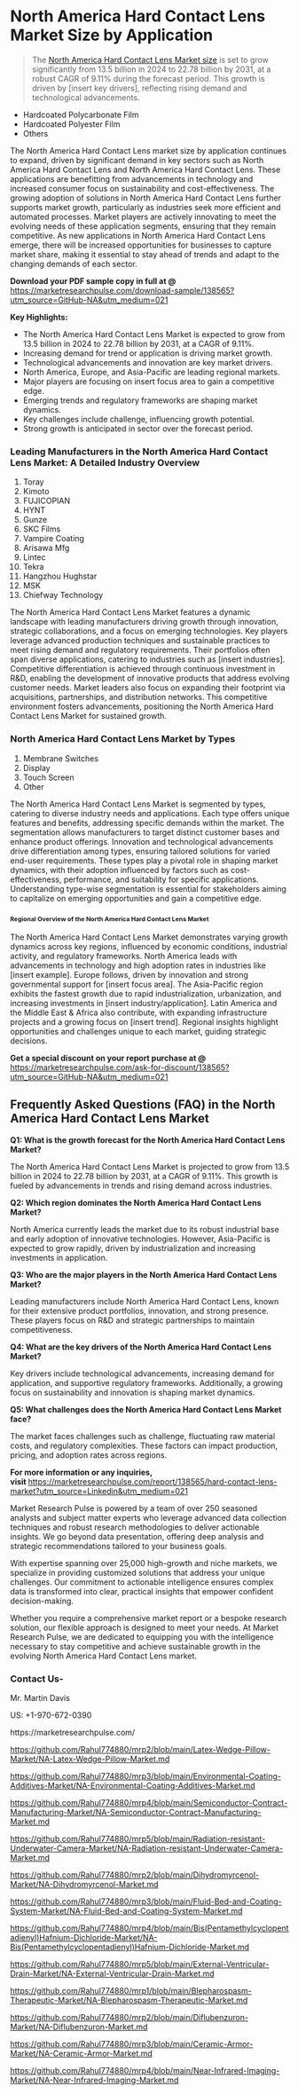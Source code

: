 <h1>North America Hard Contact Lens Market&nbsp;Size by Application</h1><blockquote><p>The <a href="https://marketresearchpulse.com/download-sample/138565?utm_source=GitHub-NA&amp;utm_medium=021">North America Hard Contact Lens Market size</a> is set to grow significantly from 13.5 billion in 2024 to 22.78 billion by 2031, at a robust CAGR of 9.11% during the forecast period. This growth is driven by [insert key drivers], reflecting rising demand and technological advancements.</p></blockquote><ul><li>Hardcoated Polycarbonate Film <li> Hardcoated Polyester Film <li> Others</li></ul><p>The North America Hard Contact Lens market size by application continues to expand, driven by significant demand in key sectors such as North America Hard Contact Lens and North America Hard Contact Lens. These applications are benefitting from advancements in technology and increased consumer focus on sustainability and cost-effectiveness. The growing adoption of solutions in North America Hard Contact Lens further supports market growth, particularly as industries seek more efficient and automated processes. Market players are actively innovating to meet the evolving needs of these application segments, ensuring that they remain competitive. As new applications in North America Hard Contact Lens emerge, there will be increased opportunities for businesses to capture market share, making it essential to stay ahead of trends and adapt to the changing demands of each sector.</p><p><strong>Download your PDF sample copy in full at @ </strong><a href="https://marketresearchpulse.com/download-sample/138565?utm_source=GitHub-NA&amp;utm_medium=021">https://marketresearchpulse.com/download-sample/138565?utm_source=GitHub-NA&amp;utm_medium=021</a></p><p><strong>Key Highlights: </strong></p><ul><li>The North America Hard Contact Lens Market is expected to grow from 13.5 billion in 2024 to 22.78 billion by 2031, at a CAGR of 9.11%.</li><li>Increasing demand for trend or application is driving market growth.</li><li>Technological advancements and innovation are key market drivers.</li><li>North America, Europe, and Asia-Pacific are leading regional markets.</li><li>Major players are focusing on insert focus area to gain a competitive edge.</li><li>Emerging trends and regulatory frameworks are shaping market dynamics.</li><li>Key challenges include challenge, influencing growth potential.</li><li>Strong growth is anticipated in sector over the forecast period.</li></ul><h3>Leading Manufacturers in the North America Hard Contact Lens Market: A Detailed Industry Overview</h3><ol><li>Toray</li><li>Kimoto</li><li>FUJICOPIAN</li><li>HYNT</li><li>Gunze</li><li>SKC Films</li><li>Vampire Coating</li><li>Arisawa Mfg</li><li>Lintec</li><li>Tekra</li><li>Hangzhou Hughstar</li><li>MSK</li><li>Chiefway Technology</li></ol><div class="flex max-w-full flex-col flex-grow"><div class="min-h-8 text-message flex w-full flex-col items-end gap-2 whitespace-normal break-words [.text-message+&amp;]:mt-5" dir="auto" data-message-author-role="assistant" data-message-id="fd8432e4-4910-450d-b182-61b7bfb0a01f" data-message-model-slug="gpt-4o"><div class="flex w-full flex-col gap-1 empty:hidden first:pt-[3px]"><div class="markdown prose w-full break-words dark:prose-invert light"><p>The North America Hard Contact Lens Market features a dynamic landscape with leading manufacturers driving growth through innovation, strategic collaborations, and a focus on emerging technologies. Key players leverage advanced production techniques and sustainable practices to meet rising demand and regulatory requirements. Their portfolios often span diverse applications, catering to industries such as [insert industries]. Competitive differentiation is achieved through continuous investment in R&amp;D, enabling the development of innovative products that address evolving customer needs. Market leaders also focus on expanding their footprint via acquisitions, partnerships, and distribution networks. This competitive environment fosters advancements, positioning the North America Hard Contact Lens Market for sustained growth.</p></div></div></div></div><h3>North America Hard Contact Lens Market by Types</h3><ol><li>Membrane Switches <li> Display <li> Touch Screen <li> Other</li></ol><div class="flex max-w-full flex-col flex-grow"><div class="min-h-8 text-message flex w-full flex-col items-end gap-2 whitespace-normal break-words [.text-message+&amp;]:mt-5" dir="auto" data-message-author-role="assistant" data-message-id="084470be-0bb7-4664-bddf-5156b4f41249" data-message-model-slug="gpt-4o-mini"><div class="flex w-full flex-col gap-1 empty:hidden first:pt-[3px]"><div class="markdown prose w-full break-words dark:prose-invert light"><p>The North America Hard Contact Lens Market is segmented by types, catering to diverse industry needs and applications. Each type offers unique features and benefits, addressing specific demands within the market. The segmentation allows manufacturers to target distinct customer bases and enhance product offerings. Innovation and technological advancements drive differentiation among types, ensuring tailored solutions for varied end-user requirements. These types play a pivotal role in shaping market dynamics, with their adoption influenced by factors such as cost-effectiveness, performance, and suitability for specific applications. Understanding type-wise segmentation is essential for stakeholders aiming to capitalize on emerging opportunities and gain a competitive edge.</p></div></div></div></div><h3><span style="font-size: 11px;">Regional Overview of the North America Hard Contact Lens Market</span></h3><div class="flex max-w-full flex-col flex-grow"><div class="min-h-8 text-message flex w-full flex-col items-end gap-2 whitespace-normal break-words [.text-message+&amp;]:mt-5" dir="auto" data-message-author-role="assistant" data-message-id="e9038762-ce64-4e30-91c9-9bd413514231" data-message-model-slug="gpt-4o-mini"><div class="flex w-full flex-col gap-1 empty:hidden first:pt-[3px]"><div class="markdown prose w-full break-words dark:prose-invert light"><p>The North America Hard Contact Lens Market demonstrates varying growth dynamics across key regions, influenced by economic conditions, industrial activity, and regulatory frameworks. North America leads with advancements in technology and high adoption rates in industries like [insert example]. Europe follows, driven by innovation and strong governmental support for [insert focus area]. The Asia-Pacific region exhibits the fastest growth due to rapid industrialization, urbanization, and increasing investments in [insert industry/application]. Latin America and the Middle East &amp; Africa also contribute, with expanding infrastructure projects and a growing focus on [insert trend]. Regional insights highlight opportunities and challenges unique to each market, guiding strategic decisions.</p></div></div></div></div><p><strong>Get a special discount on your report purchase at @ </strong><a href="https://marketresearchpulse.com/ask-for-discount/138565?utm_source=GitHub-NA&amp;utm_medium=021">https://marketresearchpulse.com/ask-for-discount/138565?utm_source=GitHub-NA&amp;utm_medium=021</a></p><h2>Frequently Asked Questions (FAQ) in the North America Hard Contact Lens Market</h2><p><strong>Q1: What is the growth forecast for the North America Hard Contact Lens Market?</strong></p><p>The North America Hard Contact Lens Market is projected to grow from 13.5 billion in 2024 to 22.78 billion by 2031, at a CAGR of 9.11%. This growth is fueled by advancements in trends and rising demand across industries.</p><p><strong>Q2: Which region dominates the North America Hard Contact Lens Market?</strong></p><p>North America currently leads the market due to its robust industrial base and early adoption of innovative technologies. However, Asia-Pacific is expected to grow rapidly, driven by industrialization and increasing investments in application.</p><p><strong>Q3: Who are the major players in the North America Hard Contact Lens Market?</strong></p><p>Leading manufacturers include North America Hard Contact Lens, known for their extensive product portfolios, innovation, and strong presence. These players focus on R&amp;D and strategic partnerships to maintain competitiveness.</p><p><strong>Q4: What are the key drivers of the North America Hard Contact Lens Market?</strong></p><p>Key drivers include technological advancements, increasing demand for application, and supportive regulatory frameworks. Additionally, a growing focus on sustainability and innovation is shaping market dynamics.</p><p><strong>Q5: What challenges does the North America Hard Contact Lens Market face?</strong></p><p>The market faces challenges such as challenge, fluctuating raw material costs, and regulatory complexities. These factors can impact production, pricing, and adoption rates across regions.</p><p><strong>For more information or any inquiries, visit&nbsp;</strong><a href="https://marketresearchpulse.com/report/138565/hard-contact-lens-market?utm_source=Linkedin&utm_medium=021">https://marketresearchpulse.com/report/138565/hard-contact-lens-market?utm_source=Linkedin&utm_medium=021</a></p><p>Market Research Pulse is powered by a team of over 250 seasoned analysts and subject matter experts who leverage advanced data collection techniques and robust research methodologies to deliver actionable insights. We go beyond data presentation, offering deep analysis and strategic recommendations tailored to your business goals.</p><p>With expertise spanning over 25,000 high-growth and niche markets, we specialize in providing customized solutions that address your unique challenges. Our commitment to actionable intelligence ensures complex data is transformed into clear, practical insights that empower confident decision-making.</p><p>Whether you require a comprehensive market report or a bespoke research solution, our flexible approach is designed to meet your needs. At Market Research Pulse, we are dedicated to equipping you with the intelligence necessary to stay competitive and achieve sustainable growth in the evolving North America Hard Contact Lens market.</p><h3><strong>Contact Us-</strong></h3><p>Mr. Martin Davis</p><p>US: +1-970-672-0390</p><p>https://marketresearchpulse.com/</p><p><a href="https://github.com/Rahul774880/mrp2/blob/main/Latex-Wedge-Pillow-Market/NA-Latex-Wedge-Pillow-Market.md">https://github.com/Rahul774880/mrp2/blob/main/Latex-Wedge-Pillow-Market/NA-Latex-Wedge-Pillow-Market.md</a></p><p><a href="https://github.com/Rahul774880/mrp3/blob/main/Environmental-Coating-Additives-Market/NA-Environmental-Coating-Additives-Market.md">https://github.com/Rahul774880/mrp3/blob/main/Environmental-Coating-Additives-Market/NA-Environmental-Coating-Additives-Market.md</a></p><p><a href="https://github.com/Rahul774880/mrp4/blob/main/Semiconductor-Contract-Manufacturing-Market/NA-Semiconductor-Contract-Manufacturing-Market.md">https://github.com/Rahul774880/mrp4/blob/main/Semiconductor-Contract-Manufacturing-Market/NA-Semiconductor-Contract-Manufacturing-Market.md</a></p><p><a href="https://github.com/Rahul774880/mrp5/blob/main/Radiation-resistant-Underwater-Camera-Market/NA-Radiation-resistant-Underwater-Camera-Market.md">https://github.com/Rahul774880/mrp5/blob/main/Radiation-resistant-Underwater-Camera-Market/NA-Radiation-resistant-Underwater-Camera-Market.md</a></p><p><a href="https://github.com/Rahul774880/mrp2/blob/main/Dihydromyrcenol-Market/NA-Dihydromyrcenol-Market.md">https://github.com/Rahul774880/mrp2/blob/main/Dihydromyrcenol-Market/NA-Dihydromyrcenol-Market.md</a></p><p><a href="https://github.com/Rahul774880/mrp3/blob/main/Fluid-Bed-and-Coating-System-Market/NA-Fluid-Bed-and-Coating-System-Market.md">https://github.com/Rahul774880/mrp3/blob/main/Fluid-Bed-and-Coating-System-Market/NA-Fluid-Bed-and-Coating-System-Market.md</a></p><p><a href="https://github.com/Rahul774880/mrp4/blob/main/Bis(Pentamethylcyclopentadienyl)Hafnium-Dichloride-Market/NA-Bis(Pentamethylcyclopentadienyl)Hafnium-Dichloride-Market.md">https://github.com/Rahul774880/mrp4/blob/main/Bis(Pentamethylcyclopentadienyl)Hafnium-Dichloride-Market/NA-Bis(Pentamethylcyclopentadienyl)Hafnium-Dichloride-Market.md</a></p><p><a href="https://github.com/Rahul774880/mrp5/blob/main/External-Ventricular-Drain-Market/NA-External-Ventricular-Drain-Market.md">https://github.com/Rahul774880/mrp5/blob/main/External-Ventricular-Drain-Market/NA-External-Ventricular-Drain-Market.md</a></p><p><a href="https://github.com/Rahul774880/mrp1/blob/main/Blepharospasm-Therapeutic-Market/NA-Blepharospasm-Therapeutic-Market.md">https://github.com/Rahul774880/mrp1/blob/main/Blepharospasm-Therapeutic-Market/NA-Blepharospasm-Therapeutic-Market.md</a></p><p><a href="https://github.com/Rahul774880/mrp2/blob/main/Diflubenzuron-Market/NA-Diflubenzuron-Market.md">https://github.com/Rahul774880/mrp2/blob/main/Diflubenzuron-Market/NA-Diflubenzuron-Market.md</a></p><p><a href="https://github.com/Rahul774880/mrp3/blob/main/Ceramic-Armor-Market/NA-Ceramic-Armor-Market.md">https://github.com/Rahul774880/mrp3/blob/main/Ceramic-Armor-Market/NA-Ceramic-Armor-Market.md</a></p><p><a href="https://github.com/Rahul774880/mrp4/blob/main/Near-Infrared-Imaging-Market/NA-Near-Infrared-Imaging-Market.md">https://github.com/Rahul774880/mrp4/blob/main/Near-Infrared-Imaging-Market/NA-Near-Infrared-Imaging-Market.md</a></p>
